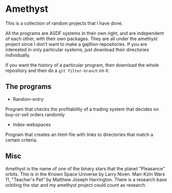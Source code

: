 # Amethyst

This is a collection of random projects that I have done.

All the programs are ASDF systems in their own right, and are independent of each other, with their own packages.  They are all under the amethyst project since I don't want to make a gajillion repositories.  If you are interested in only particular systems, just download their directories individually.

If you want the history of a particular program, then download the whole repository and then do a `git filter-branch` on it.

## The programs

* Random-entry

Program that checks the profitability of a trading system that decides on buy-or-sell orders randomly

* Index-webspaces

Program that creates an html-file with links to directories that match a certain criteria.

## Misc

Amethyst is the name of one of the binary stars that the planet "Pleasance" orbits.  This is in the Known Space Universe by Larry Niven.  Man-Kzin Wars 11, "Teacher's Pet" by Matthew Joseph Harrington.  There is a research base orbiting the star and my amethyst project could count as research.
